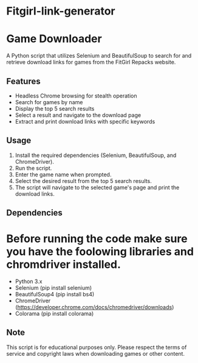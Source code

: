 # Fitgirl-link-generator

# Game Downloader

A Python script that utilizes Selenium and BeautifulSoup to search for and retrieve download links for games from the FitGirl Repacks website.

## Features

- Headless Chrome browsing for stealth operation
- Search for games by name
- Display the top 5 search results
- Select a result and navigate to the download page
- Extract and print download links with specific keywords

## Usage

1. Install the required dependencies (Selenium, BeautifulSoup, and ChromeDriver).
2. Run the script.
3. Enter the game name when prompted.
4. Select the desired result from the top 5 search results.
5. The script will navigate to the selected game's page and print the download links.

## Dependencies
# Before running the code make sure you have the foolowing libraries and chromdriver installed.
- Python 3.x
- Selenium (pip install selenium)
- BeautifulSoup4 (pip install bs4)
- ChromeDriver (https://developer.chrome.com/docs/chromedriver/downloads)
- Colorama (pip install colorama)

## Note

This script is for educational purposes only. Please respect the terms of service and copyright laws when downloading games or other content.
